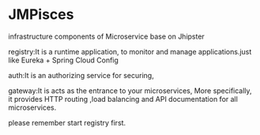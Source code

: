 # JMPisces
 infrastructure components of Microservice base on Jhipster

 registry:It is a runtime application, to monitor and manage applications.just like Eureka + Spring Cloud Config

 auth:It is an authorizing service for securing,

 gateway:It is acts as the entrance to your microservices, More specifically, it provides HTTP routing ,load balancing and API documentation for all microservices.

 please remember start registry first.
